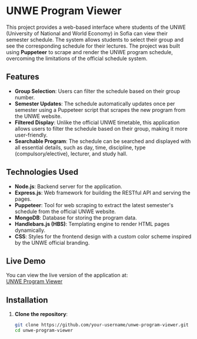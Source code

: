 # UNWE Program Viewer

This project provides a web-based interface where students of the UNWE (University of National and World Economy) in Sofia can view their semester schedule. The system allows students to select their group and see the corresponding schedule for their lectures. The project was built using **Puppeteer** to scrape and render the UNWE program schedule, overcoming the limitations of the official schedule system.

## Features

- **Group Selection**: Users can filter the schedule based on their group number.
- **Semester Updates**: The schedule automatically updates once per semester using a Puppeteer script that scrapes the new program from the UNWE website.
- **Filtered Display**: Unlike the official UNWE timetable, this application allows users to filter the schedule based on their group, making it more user-friendly.
- **Searchable Program**: The schedule can be searched and displayed with all essential details, such as day, time, discipline, type (compulsory/elective), lecturer, and study hall.

## Technologies Used

- **Node.js**: Backend server for the application.
- **Express.js**: Web framework for building the RESTful API and serving the pages.
- **Puppeteer**: Tool for web scraping to extract the latest semester's schedule from the official UNWE website.
- **MongoDB**: Database for storing the program data.
- **Handlebars.js (HBS)**: Templating engine to render HTML pages dynamically.
- **CSS**: Styles for the frontend design with a custom color scheme inspired by the UNWE official branding.

## Live Demo

You can view the live version of the application at:  
[UNWE Program Viewer](https://program-parser.vercel.app/)

## Installation

1. **Clone the repository**:
   ```bash
   git clone https://github.com/your-username/unwe-program-viewer.git
   cd unwe-program-viewer
